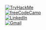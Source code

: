 
[![TryHackMe](https://tryhackme-badges.s3.amazonaws.com/sathwikbuddhe.png)](https://tryhackme.com/p/sathwikbuddhe)  
[![freeCodeCamp](https://img.shields.io/badge/freeCodeCamp-Responsive_Web_Design-brightgreen?logo=freecodecamp)](https://www.freecodecamp.org/certification/sathwik_buddhe/responsive-web-design)  
[![LinkedIn](https://img.shields.io/badge/LinkedIn-Connect-blue?logo=linkedin&logoColor=white)](https://www.linkedin.com/in/sathwikbuddhe/)  
[![Gmail](https://img.shields.io/badge/Email-varmasathwik7@gmail.com-red?logo=gmail&logoColor=white)](mailto:varmasathwik7@gmail.com)  
